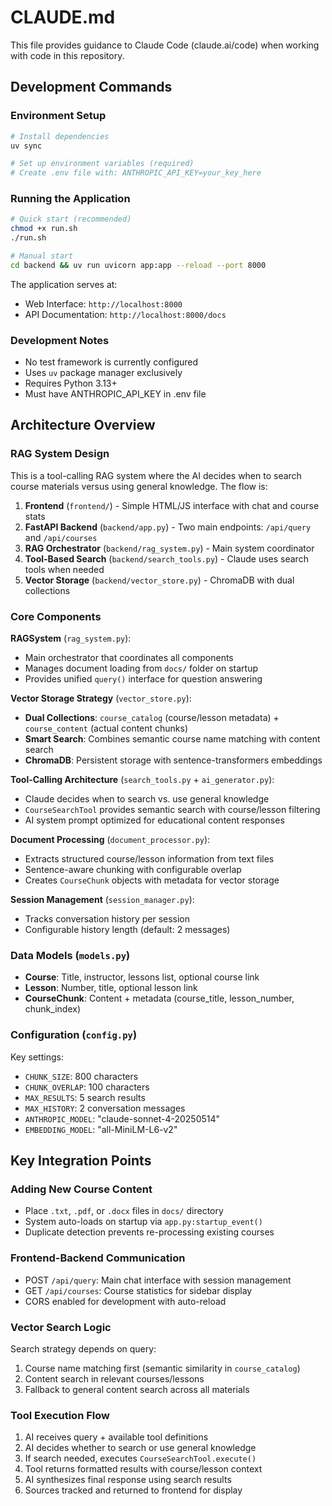# CLAUDE.md

This file provides guidance to Claude Code (claude.ai/code) when working with code in this repository.

## Development Commands

### Environment Setup
```bash
# Install dependencies
uv sync

# Set up environment variables (required)
# Create .env file with: ANTHROPIC_API_KEY=your_key_here
```

### Running the Application
```bash
# Quick start (recommended)
chmod +x run.sh
./run.sh

# Manual start
cd backend && uv run uvicorn app:app --reload --port 8000
```

The application serves at:
- Web Interface: `http://localhost:8000`
- API Documentation: `http://localhost:8000/docs`

### Development Notes
- No test framework is currently configured
- Uses `uv` package manager exclusively
- Requires Python 3.13+
- Must have ANTHROPIC_API_KEY in .env file

## Architecture Overview

### RAG System Design
This is a tool-calling RAG system where the AI decides when to search course materials versus using general knowledge. The flow is:

1. **Frontend** (`frontend/`) - Simple HTML/JS interface with chat and course stats
2. **FastAPI Backend** (`backend/app.py`) - Two main endpoints: `/api/query` and `/api/courses`
3. **RAG Orchestrator** (`backend/rag_system.py`) - Main system coordinator
4. **Tool-Based Search** (`backend/search_tools.py`) - Claude uses search tools when needed
5. **Vector Storage** (`backend/vector_store.py`) - ChromaDB with dual collections

### Core Components

**RAGSystem** (`rag_system.py`):
- Main orchestrator that coordinates all components
- Manages document loading from `docs/` folder on startup
- Provides unified `query()` interface for question answering

**Vector Storage Strategy** (`vector_store.py`):
- **Dual Collections**: `course_catalog` (course/lesson metadata) + `course_content` (actual content chunks)
- **Smart Search**: Combines semantic course name matching with content search
- **ChromaDB**: Persistent storage with sentence-transformers embeddings

**Tool-Calling Architecture** (`search_tools.py` + `ai_generator.py`):
- Claude decides when to search vs. use general knowledge
- `CourseSearchTool` provides semantic search with course/lesson filtering
- AI system prompt optimized for educational content responses

**Document Processing** (`document_processor.py`):
- Extracts structured course/lesson information from text files
- Sentence-aware chunking with configurable overlap
- Creates `CourseChunk` objects with metadata for vector storage

**Session Management** (`session_manager.py`):
- Tracks conversation history per session
- Configurable history length (default: 2 messages)

### Data Models (`models.py`)
- **Course**: Title, instructor, lessons list, optional course link
- **Lesson**: Number, title, optional lesson link  
- **CourseChunk**: Content + metadata (course_title, lesson_number, chunk_index)

### Configuration (`config.py`)
Key settings:
- `CHUNK_SIZE`: 800 characters
- `CHUNK_OVERLAP`: 100 characters  
- `MAX_RESULTS`: 5 search results
- `MAX_HISTORY`: 2 conversation messages
- `ANTHROPIC_MODEL`: "claude-sonnet-4-20250514"
- `EMBEDDING_MODEL`: "all-MiniLM-L6-v2"

## Key Integration Points

### Adding New Course Content
- Place `.txt`, `.pdf`, or `.docx` files in `docs/` directory
- System auto-loads on startup via `app.py:startup_event()`
- Duplicate detection prevents re-processing existing courses

### Frontend-Backend Communication
- POST `/api/query`: Main chat interface with session management
- GET `/api/courses`: Course statistics for sidebar display
- CORS enabled for development with auto-reload

### Vector Search Logic
Search strategy depends on query:
1. Course name matching first (semantic similarity in `course_catalog`)
2. Content search in relevant courses/lessons  
3. Fallback to general content search across all materials

### Tool Execution Flow
1. AI receives query + available tool definitions
2. AI decides whether to search or use general knowledge
3. If search needed, executes `CourseSearchTool.execute()`
4. Tool returns formatted results with course/lesson context
5. AI synthesizes final response using search results
6. Sources tracked and returned to frontend for display